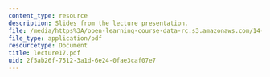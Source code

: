 ```yaml
---
content_type: resource
description: Slides from the lecture presentation.
file: /media/https%3A/open-learning-course-data-rc.s3.amazonaws.com/14-02-principles-of-macroeconomics-fall-2004/2f5ab26f75123a1d6e240fae3caf07e7_lecture17.pdf
file_type: application/pdf
resourcetype: Document
title: lecture17.pdf
uid: 2f5ab26f-7512-3a1d-6e24-0fae3caf07e7
---
```

